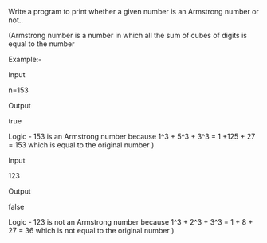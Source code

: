 Write a program to print whether a given number is an Armstrong number or not..

(Armstrong number is a number in which all the sum of cubes of digits is equal to the number

Example:-

Input

n=153

Output

true



Logic - 153 is an Armstrong number because 1^3 + 5^3 + 3^3 = 1 +125 + 27 = 153 which is equal to the original number )



Input

123

Output

false



Logic - 123 is not an Armstrong number because 1^3 + 2^3 + 3^3 = 1 + 8 + 27 = 36 which is not equal to the original number )